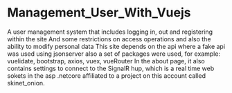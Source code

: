 # Management_User_With_Vuejs
A user management system that includes logging in, out and registering within the site And some restrictions on access operations and also the ability to modify personal data This site depends on the api where a fake api was used using jsonserver also a set of packages were used, for example: vuelidate, bootstrap, axios, vuex, vueRouter In the about page, it also contains settings to connect to the SignalR hup, which is a real time web sokets in the asp .netcore affiliated to a project on this account called skinet_onion.
